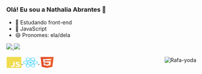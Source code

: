 ### Olá! Eu sou a Nathalia Abrantes 👋

- 🌱 Estudando front-end 
- 🤔 JavaScript
- 😄 Pronomes: ela/dela

<div>
  <a href="https://github.com/Nathaliaabs2">
  <img height="180em" src="https://github-readme-stats.vercel.app/api?username=Nathaliaabs2&show_icons=true&dark=dracula&include_all_commits=true&count_private=true"/>
  <img height="180em" src="https://github-readme-stats.vercel.app/api/top-langs/?username=Nathaliaabs2&layout=compact&langs_count=7&theme=dark"/>
</div>
  <div style="display: inline_block"><br>
  <img align="center" alt="Nath-Js" height="30" width="40" src="https://raw.githubusercontent.com/devicons/devicon/master/icons/javascript/javascript-plain.svg">
  <img align="center" alt="Nath-React" height="30" width="40" src="https://raw.githubusercontent.com/devicons/devicon/master/icons/react/react-original.svg">
  <img align="center" alt="Nath-HTML" height="30" width="40" src="https://raw.githubusercontent.com/devicons/devicon/master/icons/html5/html5-original.svg">
  <img align="right" alt="Rafa-yoda" src="https://cdn.discordapp.com/attachments/795358919417397249/825430589581688872/hi.gif">
</div>
